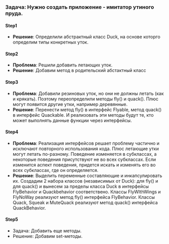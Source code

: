 ### Задача: Нужно создать приложение - имитатор утиного пруда.

#### Step1
- **Решение**: Определили абстрактный класс Duck, на основе которго определим типы конкретных уток.

#### Step2
- **Проблема**: Решили добавить летающих уток.
- **Решение**: Добавим метод в родительский абстактный класс

#### Step3
- **Проблема**: Добавили резиновых уток, но они не должны летать (как и крякать).
Поэтому переопределили методы fly() и quack(). Плюс могут появится другие утки, например деревянные.
- **Решение**: Перенести метод fly() в интерфейс Flyable, метод quack() в интерфейс Quackable.
И реализовать эти методы будут те, кто может выполнять данные функции через интерфейсы.

#### Step4
- **Проблема**: Реализация интерфейсов решает проблему частично и исключают повторного использования кода.
Плюс летающие утки могут летать по-разному.
Поведение изменяется в субклассах, а некоторые поведения присутствуют не во всех субклассах.
Если изменится аспект поведения, придется искать и изменять его во всех субклассах, где он определяется.
- **Решение**: Выделить переменные составляющие и инкапсулировать их.
Создадим 2 набора классов (независимых от Duck): для fly() и для quack() и вынесем за пределы класса Duck в интерфейсы FlyBehavior и Quackbehavior соответствено.
Классы FlyWIthWings и FlyNoWay реализуют метод fly() интерфейса FlyBehavior.
Классы Quack, Squeak и MuteQuack реализуют метод quack() интерфейса QuackBehavior.

#### Step5
- Задача: Добавить еще методы.
- Решение: Добавим set-методы.